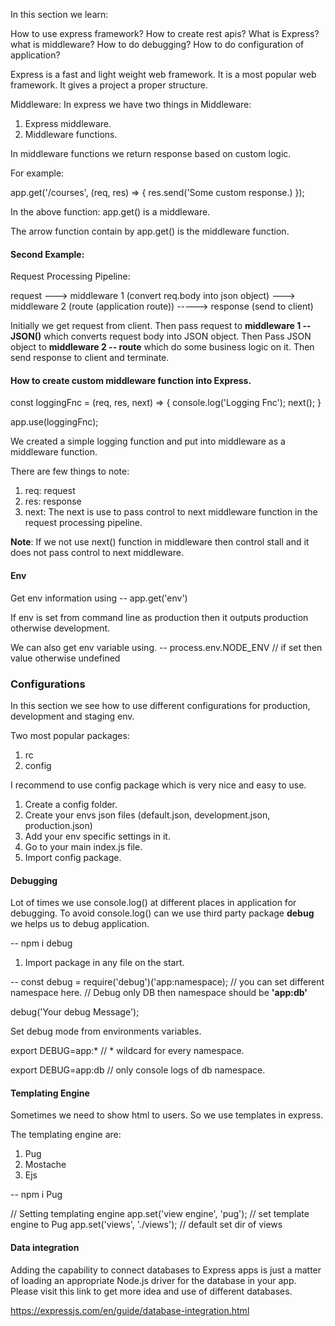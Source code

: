 In this section we learn:

How to use express framework?
How to create rest apis?
What is Express?
what is middleware?
How to do debugging?
How to do configuration of application?

Express is a fast and light weight web framework. 
It is a most popular web framework. 
It gives a project a proper structure.

Middleware:
In express we have two things in Middleware:

1) Express middleware.
2) Middleware functions.

In middleware functions we return response based on custom logic.

For example: 

app.get('/courses', (req, res) => {
    res.send('Some custom response.)
});

In the above function:
app.get() is a middleware.

The arrow function contain by app.get() is the middleware function.

#### Second Example:

Request Processing Pipeline:

request ---> middleware 1 (convert req.body into json object) ---> middleware 2 (route (application route)) -----> response (send to client)

Initially we get request from client.
Then pass request to **middleware 1 -- JSON()** which converts request body into JSON object.
Then Pass JSON object to **middleware 2 -- route** which do some business logic on it.
Then send response to client and terminate.

#### How to create custom middleware function into Express.

const loggingFnc = (req, res, next) => { console.log('Logging Fnc'); next(); }

app.use(loggingFnc);

We created a simple logging function and put into middleware as a middleware function.

There are few things to note:
1) req: request 
2) res: response
3) next: The next is use to pass control to next middleware function in the request processing pipeline.

**Note**:
If we not use next() function in middleware then control stall and it does not pass control to next middleware.

#### Env

Get env information using 
-- app.get('env')

If env is set from command line as production then it outputs production otherwise development.

We can also get env variable using.
-- process.env.NODE_ENV // if set then value otherwise undefined


### Configurations
In this section we see how to use different configurations for production, development and staging env.

Two most popular packages:
1) rc
2) config

I recommend to use config package which is very nice and easy to use.
1) Create a config folder.
2) Create your envs json files (default.json, development.json, production.json)
3) Add your env specific settings in it.
4) Go to your main index.js file.
5) Import config package.

#### Debugging

Lot of times we use console.log() at different places in application for debugging.
To avoid console.log() can we use third party package **debug** we helps us to debug application.

-- npm i debug

1) Import package in any file on the start.

-- const debug = require('debug')('app:namespace); 
// you can set different namespace here. 
// Debug only DB then namespace should be **'app:db'**

debug('Your debug Message');

Set debug mode from environments variables.

export DEBUG=app:* // * wildcard for every namespace.

export DEBUG=app:db // only console logs of db namespace.

#### Templating Engine

Sometimes we need to show html to users. So we use templates in express.

The templating engine are:
1) Pug
2) Mostache
3) Ejs

-- npm i Pug

// Setting templating engine
app.set('view engine', 'pug'); // set template engine to Pug
app.set('views', './views'); // default set dir of views


#### Data integration

Adding the capability to connect databases to Express apps is just a matter of loading an appropriate Node.js driver for the database in your app. Please visit this link to get more idea and use of different databases.

https://expressjs.com/en/guide/database-integration.html